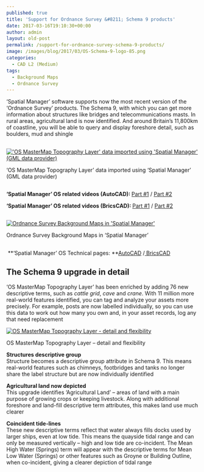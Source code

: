 ```yaml
---
published: true
title: 'Support for Ordnance Survey &#8211; Schema 9 products'
date: 2017-03-16T19:10:30+00:00
author: admin
layout: old-post
permalink: /support-for-ordnance-survey-schema-9-products/
image: /images/blog/2017/03/OS-Schema-9-logo-85.png
categories:
  - CAD L2 (Medium)
tags:
  - Background Maps
  - Ordnance Survey
---
```

<p>
  <span lang="en">&#8216;Spatial Manager&#8217; software supports now the most recent version of the &#8216;Ordnance Survey&#8217; products. The Schema 9, w<span lang="en">ith which you can</span> get more information about structures like bridges and telecommunications masts. In rural areas, agricultural land is now identified. And around Britain’s 11,800km of coastline, you will be able to query and display foreshore detail, such as boulders, mud and shingle</span>
</p>

<!--more-->

## 

<div>
  <a href="/images/blog/2017/03/OS-Schema-9.png" target="_blank" rel="nofollow"><img src="/images/blog/2017/03/OS-Schema-9-1024x577.png" alt="'OS MasterMap Topography Layer' data imported using 'Spatial Manager' (GML data provider)" width="625" height="352" srcset="/images/blog/2017/03/OS-Schema-9-1024x577.png 1024w, /images/blog/2017/03/OS-Schema-9-300x169.png 300w, /images/blog/2017/03/OS-Schema-9-768x433.png 768w, /images/blog/2017/03/OS-Schema-9-624x351.png 624w, /images/blog/2017/03/OS-Schema-9.png 1266w" sizes="(max-width: 625px) 100vw, 625px" /></a>
  
  <p>
    &#8216;OS MasterMap Topography Layer&#8217; data imported using &#8216;Spatial Manager&#8217; (GML data provider)
  </p>
</div>

## 

<span><strong>&#8216;Spatial Manager&#8217; OS related videos (AutoCAD): </strong></span><a href="https://youtu.be/4zZnsf-i7JQ" target="_blank" rel="nofollow">Part #1</a> / <a href="https://youtu.be/QYjlbdlAnkg" target="_blank" rel="nofollow">Part #2</a>
  
<span><strong>&#8216;Spatial Manager&#8217; OS r</strong><strong>elated videos (BricsCAD): </strong></span><a href="https://youtu.be/LqTmq4k35UE" target="_blank" rel="nofollow">Part #1</a> / <a href="https://youtu.be/e_G1uMtL6NM" target="_blank" rel="nofollow">Part #2</a>

<h2>
</h2>

<div>
  <a href="/images/blog/2017/03/a1.jpg" target="_blank" rel="nofollow"><img src="/images/blog/2017/03/a1-1024x578.jpg" alt="Ordnance Survey Background Maps in 'Spatial Manager'" width="625" height="353" srcset="/images/blog/2017/03/a1-1024x578.jpg 1024w, /images/blog/2017/03/a1-300x169.jpg 300w, /images/blog/2017/03/a1-768x433.jpg 768w, /images/blog/2017/03/a1-624x352.jpg 624w, /images/blog/2017/03/a1.jpg 1278w" sizes="(max-width: 625px) 100vw, 625px" /></a>
  
  <p>
    Ordnance Survey Background Maps in &#8216;Spatial Manager&#8217;
  </p>
</div>

## 

<span> </span>**<span>&#8216;Spatial Manager&#8217; OS Technical pages:</span> **<a href="/ordnance-survey-in-autocad/" target="_blank" rel="nofollow"><span>AutoCAD</span></a> <span>/</span><a href="/ordnance-survey-in-bricscad/" target="_blank" rel="nofollow"><span> BricsCAD</span></a>

<h2>
</h2>

<h2>
  The Schema 9 upgrade in detail
</h2>

<p>
  &#8216;OS MasterMap Topography Layer&#8217; has been enriched by adding 76 new descriptive terms, such as <em>cattle grid</em>, <em>cave</em> and <em>crane</em>. With 11 million more real-world features identified, you can tag and analyze your assets more precisely. For example, posts are now labelled individually, so you can use this data to work out how many you own and, in your asset records, log any that need replacement
</p>

<div>
  <a href="/images/blog/2017/03/OS-MasterMap-Topography-Layer.jpg" target="_blank" rel="nofollow"><img src="/images/blog/2017/03/OS-MasterMap-Topography-Layer.jpg" alt="OS MasterMap Topography Layer - detail and flexibility" width="435" height="248" srcset="/images/blog/2017/03/OS-MasterMap-Topography-Layer.jpg 435w, /images/blog/2017/03/OS-MasterMap-Topography-Layer-300x171.jpg 300w" sizes="(max-width: 435px) 100vw, 435px" /></a>
  
  <p>
    OS MasterMap Topography Layer &#8211; detail and flexibility
  </p>
</div>

<p>
  <strong>Structures descriptive group</strong><br /> Structure becomes a descriptive group attribute in Schema 9. This means real-world features such as chimneys, footbridges and tanks no longer share the label structure but are now individually identified
</p>

<p>
  <strong>Agricultural land now depicted</strong><br /> This upgrade identifies ‘Agricultural Land’ – areas of land with a main purpose of growing crops or keeping livestock. Along with additional foreshore and land-fill descriptive term attributes, this makes land use much clearer
</p>

<p>
  <strong>Coincident tide-lines</strong><br /> These new descriptive terms reflect that water always fills docks used by larger ships, even at low tide. This means the quayside tidal range and can only be measured vertically – high and low tide are co-incident. The Mean High Water (Springs) term will appear with the descriptive terms for Mean Low Water (Springs) or other features such as Groyne or Building Outline, when co-incident, giving a clearer depiction of tidal range
</p>